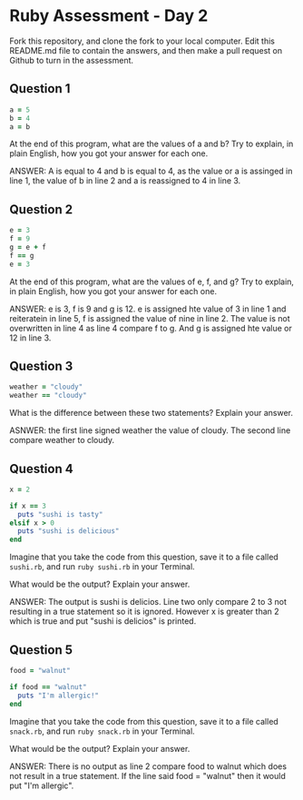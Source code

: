 # Ruby Assessment - Day 2

Fork this repository, and clone the fork to your local computer. Edit this README.md file to contain the answers, and then make a pull request on Github to turn in the assessment.

## Question 1

```ruby
a = 5
b = 4
a = b
```

At the end of this program, what are the values of a and b? Try to explain, in plain English, how you got your answer for each one.

ANSWER: A is equal to 4 and b is equal to 4, as the value or a is assinged in line 1, the value of b in line 2 and a is reassigned to 4 in line 3.

## Question 2

```ruby
e = 3
f = 9
g = e + f
f == g
e = 3
```

At the end of this program, what are the values of e, f, and g? Try to explain, in plain English, how you got your answer for each one.

ANSWER: e is 3, f is 9 and g is 12. e is assigned hte value of 3 in line 1 and reiteratein in line 5, f is assigned the value of nine in line 2. The value is not overwritten in line 4 as line 4 compare f to g. And g is assigned hte value or 12 in line 3.



## Question 3

```ruby
weather = "cloudy"
weather == "cloudy"
```

What is the difference between these two statements? Explain your answer.

ASNWER: the first line signed weather the value of cloudy. The second line compare weather to cloudy.


## Question 4

```ruby
x = 2

if x == 3
  puts "sushi is tasty"
elsif x > 0
  puts "sushi is delicious"
end
```

Imagine that you take the code from this question, save it to a file called `sushi.rb`, and run `ruby sushi.rb` in your Terminal.

What would be the output? Explain your answer.


ANSWER: The output is sushi is delicios. Line two only compare 2 to 3 not resulting in a true statement so it is ignored. However x is greater than 2 which is true and put "sushi is delicios" is printed.

## Question 5

```ruby
food = "walnut"

if food == "walnut"
  puts "I'm allergic!"
end
```

Imagine that you take the code from this question, save it to a file called `snack.rb`, and run `ruby snack.rb` in your Terminal.

What would be the output? Explain your answer.

ANSWER: There is no output as line 2 compare food to walnut which does not result in a true statement. If the line said food = "walnut" then it would put "I'm allergic".
